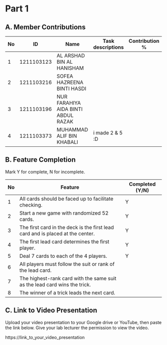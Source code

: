 # Part 1

## A. Member Contributions

No | ID       | Name                              | Task descriptions | Contribution %
-- |----------| ------------------------------    | ----------------- | --------------
1  |1211103123|AL ARSHAD BIN AL HANISHAM          |                   |
2  |1211103216|SOFEA HAZREENA BINTI HASDI         |                   |
3  |1211103196|NUR FARAHIYA AIDA BINTI ABDUL RAZAK|                   |
4  |1211103373|MUHAMMAD ALIF BIN KHABALI          | i made 2 & 5 :D   |


## B. Feature Completion

Mark Y for complete, N for incomplete.

No | Feature                                                                         | Completed (Y/N)
-- | ------------------------------------------------------------------------------- | ---------------
1  | All cards should be faced up to facilitate checking.                            | Y
2  | Start a new game with randomized 52 cards.                                      | Y
3  | The first card in the deck is the first lead card and is placed at the center.  | Y
4  | The first lead card determines the first player.                                | Y
5  | Deal 7 cards to each of the 4 players.                                          | Y
6  | All players must follow the suit or rank of the lead card.                      |
7  | The highest-rank card with the same suit as the lead card wins the trick.       |
8  | The winner of a trick leads the next card.                                      |


## C. Link to Video Presentation

Upload your video presentation to your Google drive or YouTube, then paste the link below. Give your lab lecturer the permission to view the video.

https://link_to_your_video_presentation

